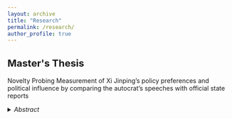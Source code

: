 ```yaml
---
layout: archive
title: "Research"
permalink: /research/
author_profile: true
---
```


<script async src="https://www.googletagmanager.com/gtag/js?id=G-JXH49J0PEN"></script>
<script>
  window.dataLayer = window.dataLayer || [];
  function gtag(){dataLayer.push(arguments);}
  gtag('js', new Date());

  gtag('config', 'G-JXH49J0PEN');
</script> 


<h2 style="font-size:22px; "> Master's Thesis</h2>

<p>
<p>
  
Novelty Probing
Measurement of Xi Jinping’s policy preferences and political influence by comparing the autocrat’s speeches with official state reports 
<details>
  <summary><i>Abstract</i></summary>

The leader’s preferences shape policy outcomes, however, the lack of accurate tools to measure
the leader’s priorities, especially among autocrats, leads to overlooking these preferences as part
of elite decision-making processes. To solve that, this paper introduces Novelty Probing, a new
method for measuring the policy priorities of political elites across topics, and their influence on the
same topics. This framework quantifies the novelty and influence of a leader’s ideas by utilizing
semantic similarity between sentence embeddings to assess the deviation of their speeches from
official propaganda, constructing indices for a leader’s novelty, and influence across policy topics.
The Novelty and Influence indices are combined to create the Dominance Index, a metric for a
leader’s ability to implement their novelty into policymaking.
The paper exemplifies the method in the field of Chinese elite politics, by applying the Novelty
Probing framework to Xi Jinping, using a corpus of Xi’s speeches and 179823 China’s State-Councilissued
communications. Hence, this study measures Xi’s policy novelty, level of influence, and
dominance over China. To represent the usage of the measures, the paper provides five empirical
results to study patterns of Chinese elite politics. First, Novelty Probing is used for a mini case
study of the effect of Xi on Health policy, by highlighting key speeches, and policy documents
affected by these speeches. Second, the method is employed to reveal temporal patterns in Chinese
elite politics. Third, Novelty Probing constructs a quantitative case for comparison Between Xi
and Li Keqiang, the primer of China, and indices are used to study Xi’s consolidation of power
after the 19th Party Congress. Fourth, the author conducts audience analysis for Xi’s speeches.
Fifth, the framework aggregated evidence that indicates Xi has only minor dominance over foreign
policy making in China.
</details>

<p>
<p>
